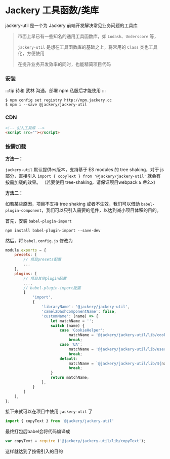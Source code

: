 # Jackery 工具函数/类库
jackery-util 是一个为 Jackery 前端开发解决常见业务问题的工具库

> 市面上早已有一些知名的通用工具函数库，如 `Lodash`、`Underscore` 等，
>
> `jackery-util` 是想在工具函数库的基础之上，将常用的 `Class` 类也工具化，方便使用
> 
> 在提升业务开发效率的同时，也能精简项目代码


<!-- <version module="vantop-util" /> -->

### 安装
:::tip
待和 武林 沟通，部署 npm 私服后才能使用
:::
```shell
$ npm config set registry http://npm.jackery.cc
$ npm i --save @jackery/jackery-util
```

### CDN
```html
<!-- 引入工具库 -->
<script src=""></script>
```


### 按需加载
**方法一：**

`jackery-util` 默认提供es版本，支持基于 ES modules 的 tree shaking，对于 js 部分，直接引入 `import { copyText } from '@jackery/jackery-util'` 就会有按需加载的效果。
（若要使用 tree-shaking，请保证项目webpack ≥ @2.x）

**方法二：**

如若某些原因，项目不支持 tree shaking 或者不生效，我们可以借助 `babel-plugin-component`，我们可以只引入需要的组件，以达到减小项目体积的目的。

首先，安装 `babel-plugin-import`
```shell
npm install babel-plugin-import --save-dev
```

然后，将 `babel.config.js` 修改为
```js
module.exports = {
    presets: [
        // 项目presets配置
        ...
    ],
    plugins: [
        // 项目其他plugin配置
        ...,
        // babel-plugin-import配置
        [
            'import',
            {
                'libraryName': '@jackery/jackery-util',
                'camel2DashComponentName': false,
                'customName': (name) => {
                    let matchName = '';
                    switch (name) {
                        case 'CookieHelper':
                            matchName = '@jackery/jackery-util/lib/cookie';
                            break;
                        case 'UA':
                            matchName = '@jackery/jackery-util/lib/userAgent';
                            break;
                        default:
                            matchName = `@jackery/jackery-util/lib/${name}`;
                            break;
                    }
                    return matchName;
                },
            }
        ]
    ],
};
```
接下来就可以在项目中使用 `jackery-util` 了
```js
import { copyText } from '@jackery/jackery-util'
```
最终打包后babel会将代码编译成
```js
var copyText = require ('@jackery/jackery-util/lib/copyText');
```
这样就达到了按需引入的目的
 